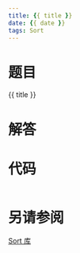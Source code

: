 ```yaml
---
title: {{ title }}
date: {{ date }}
tags: Sort
---
```


# 题目

 {{ title }}


# 解答

# 代码

```csharp

```

# 另请参阅

[Sort 库](https://github.com/ikesnowy/Algorithms-4th-Edition-in-Csharp/tree/master/2%20Sorting/2.1/Sort)